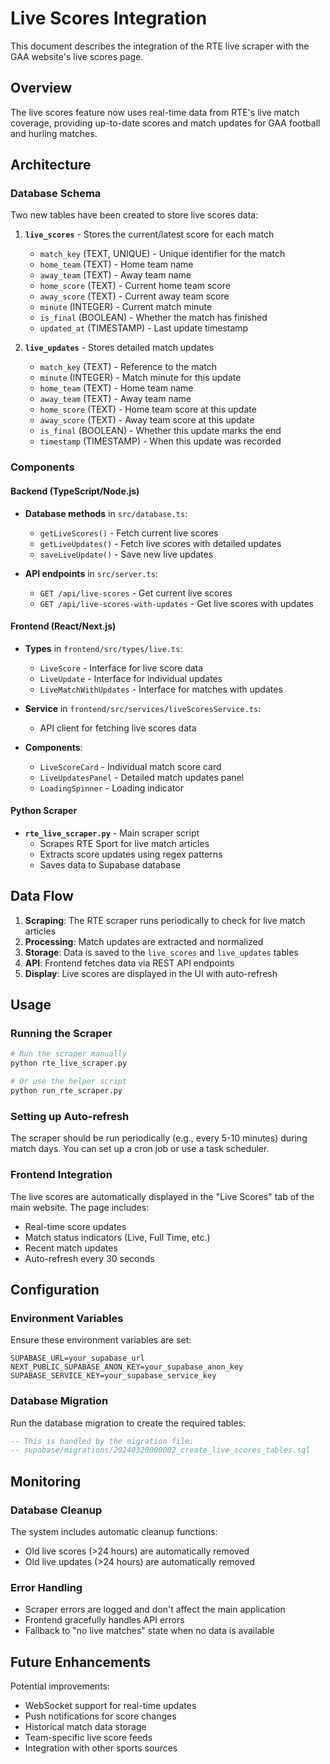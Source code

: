 # Live Scores Integration

This document describes the integration of the RTE live scraper with the GAA website's live scores page.

## Overview

The live scores feature now uses real-time data from RTE's live match coverage, providing up-to-date scores and match updates for GAA football and hurling matches.

## Architecture

### Database Schema

Two new tables have been created to store live scores data:

1. **`live_scores`** - Stores the current/latest score for each match
   - `match_key` (TEXT, UNIQUE) - Unique identifier for the match
   - `home_team` (TEXT) - Home team name
   - `away_team` (TEXT) - Away team name
   - `home_score` (TEXT) - Current home team score
   - `away_score` (TEXT) - Current away team score
   - `minute` (INTEGER) - Current match minute
   - `is_final` (BOOLEAN) - Whether the match has finished
   - `updated_at` (TIMESTAMP) - Last update timestamp

2. **`live_updates`** - Stores detailed match updates
   - `match_key` (TEXT) - Reference to the match
   - `minute` (INTEGER) - Match minute for this update
   - `home_team` (TEXT) - Home team name
   - `away_team` (TEXT) - Away team name
   - `home_score` (TEXT) - Home team score at this update
   - `away_score` (TEXT) - Away team score at this update
   - `is_final` (BOOLEAN) - Whether this update marks the end
   - `timestamp` (TIMESTAMP) - When this update was recorded

### Components

#### Backend (TypeScript/Node.js)
- **Database methods** in `src/database.ts`:
  - `getLiveScores()` - Fetch current live scores
  - `getLiveUpdates()` - Fetch live scores with detailed updates
  - `saveLiveUpdate()` - Save new live updates

- **API endpoints** in `src/server.ts`:
  - `GET /api/live-scores` - Get current live scores
  - `GET /api/live-scores-with-updates` - Get live scores with updates

#### Frontend (React/Next.js)
- **Types** in `frontend/src/types/live.ts`:
  - `LiveScore` - Interface for live score data
  - `LiveUpdate` - Interface for individual updates
  - `LiveMatchWithUpdates` - Interface for matches with updates

- **Service** in `frontend/src/services/liveScoresService.ts`:
  - API client for fetching live scores data

- **Components**:
  - `LiveScoreCard` - Individual match score card
  - `LiveUpdatesPanel` - Detailed match updates panel
  - `LoadingSpinner` - Loading indicator

#### Python Scraper
- **`rte_live_scraper.py`** - Main scraper script
  - Scrapes RTE Sport for live match articles
  - Extracts score updates using regex patterns
  - Saves data to Supabase database

## Data Flow

1. **Scraping**: The RTE scraper runs periodically to check for live match articles
2. **Processing**: Match updates are extracted and normalized
3. **Storage**: Data is saved to the `live_scores` and `live_updates` tables
4. **API**: Frontend fetches data via REST API endpoints
5. **Display**: Live scores are displayed in the UI with auto-refresh

## Usage

### Running the Scraper

```bash
# Run the scraper manually
python rte_live_scraper.py

# Or use the helper script
python run_rte_scraper.py
```

### Setting up Auto-refresh

The scraper should be run periodically (e.g., every 5-10 minutes) during match days. You can set up a cron job or use a task scheduler.

### Frontend Integration

The live scores are automatically displayed in the "Live Scores" tab of the main website. The page includes:

- Real-time score updates
- Match status indicators (Live, Full Time, etc.)
- Recent match updates
- Auto-refresh every 30 seconds

## Configuration

### Environment Variables

Ensure these environment variables are set:

```env
SUPABASE_URL=your_supabase_url
NEXT_PUBLIC_SUPABASE_ANON_KEY=your_supabase_anon_key
SUPABASE_SERVICE_KEY=your_supabase_service_key
```

### Database Migration

Run the database migration to create the required tables:

```sql
-- This is handled by the migration file:
-- supabase/migrations/20240320000002_create_live_scores_tables.sql
```

## Monitoring

### Database Cleanup

The system includes automatic cleanup functions:
- Old live scores (>24 hours) are automatically removed
- Old live updates (>24 hours) are automatically removed

### Error Handling

- Scraper errors are logged and don't affect the main application
- Frontend gracefully handles API errors
- Fallback to "no live matches" state when no data is available

## Future Enhancements

Potential improvements:
- WebSocket support for real-time updates
- Push notifications for score changes
- Historical match data storage
- Team-specific live score feeds
- Integration with other sports sources 